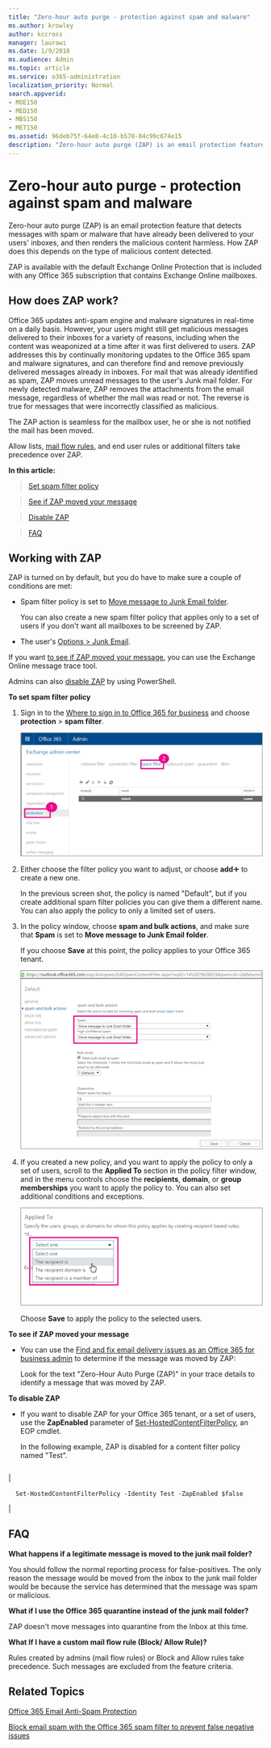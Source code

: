 ```yaml
---
title: "Zero-hour auto purge - protection against spam and malware"
ms.author: krowley
author: kccross
manager: laurawi
ms.date: 1/9/2018
ms.audience: Admin
ms.topic: article
ms.service: o365-administration
localization_priority: Normal
search.appverid:
- MOE150
- MED150
- MBS150
- MET150
ms.assetid: 96deb75f-64e8-4c10-b570-84c99c674e15
description: "Zero-hour auto purge (ZAP) is an email protection feature that detects messages with spam or malware that have already been delivered to your users' inboxes, and then renders the malicious content harmless. How ZAP does this depends on the type of malicious content detected."
---
```


# Zero-hour auto purge - protection against spam and malware

Zero-hour auto purge (ZAP) is an email protection feature that detects messages with spam or malware that have already been delivered to your users' inboxes, and then renders the malicious content harmless. How ZAP does this depends on the type of malicious content detected.
  
ZAP is available with the default Exchange Online Protection that is included with any Office 365 subscription that contains Exchange Online mailboxes.
  
## How does ZAP work?

Office 365 updates anti-spam engine and malware signatures in real-time on a daily basis. However, your users might still get malicious messages delivered to their inboxes for a variety of reasons, including when the content was weaponized at a time after it was first delivered to users. ZAP addresses this by continually monitoring updates to the Office 365 spam and malware signatures, and can therefore find and remove previously delivered messages already in inboxes. For mail that was already identified as spam, ZAP moves unread messages to the user's Junk mail folder. For newly detected malware, ZAP removes the attachments from the email message, regardless of whether the mail was read or not. The reverse is true for messages that were incorrectly classified as malicious.
  
The ZAP action is seamless for the mailbox user, he or she is not notified the mail has been moved.
  
Allow lists, [mail flow rules](https://go.microsoft.com/fwlink/p/?LinkId=722755), and end user rules or additional filters take precedence over ZAP.
  
 **In this article:**
  
> [Set spam filter policy](zero-hour-auto-purge.md#BK_SetSpam)
    
> [See if ZAP moved your message](zero-hour-auto-purge.md#BK_DidZAPMove)
    
> [Disable ZAP](zero-hour-auto-purge.md#BK_Posh)
    
> [FAQ](zero-hour-auto-purge.md#BK_FAQ)
    
## Working with ZAP

ZAP is turned on by default, but you do have to make sure a couple of conditions are met:
  
- Spam filter policy is set to [Move message to Junk Email folder](zero-hour-auto-purge.md#BK_SetSpam).
    
    You can also create a new spam filter policy that applies only to a set of users if you don't want all mailboxes to be screened by ZAP.
    
- The user's [Options \> Junk Email](https://support.office.com/article/068FA430-F8D7-4518-A8DA-8BC74958F05F).
    
If you want [to see if ZAP moved your message](zero-hour-auto-purge.md#BK_DidZAPMove), you can use the Exchange Online message trace tool.
  
Admins can also [disable ZAP](zero-hour-auto-purge.md#BK_Posh) by using PowerShell. 
  
 **To set spam filter policy**
  
1. Sign in to the [Where to sign in to Office 365 for business](https://support.office.com/article/e9eb7d51-5430-4929-91ab-6157c5a050b4) and choose **protection** \> **spam filter**. 
    
    ![In the EAC choose protection and then spam filter](media/0463c879-63fa-4a6c-9b03-e980d5ef3954.PNG)
  
2. Either choose the filter policy you want to adjust, or choose **add**![Add icon](media/8ee52980-254b-440b-99a2-18d068de62d3.gif) to create a new one. 
    
    In the previous screen shot, the policy is named "Default", but if you create additional spam filter policies you can give them a different name. You can also apply the policy to only a limited set of users.
    
3. In the policy window, choose **spam and bulk actions**, and make sure that **Spam** is set to **Move message to Junk Email folder**. 
    
    If you choose **Save** at this point, the policy applies to your Office 365 tenant. 
    
    ![Set spam and bulk actions to Move message to Junk Email folder](media/4332cfb3-89e1-48ba-8da8-9286f2fa1089.PNG)
  
4. If you created a new policy, and you want to apply the policy to only a set of users, scroll to the **Applied To** section in the policy filter window, and in the menu controls choose the **recipients**, **domain**, or **group memberships** you want to apply the policy to. You can also set additional conditions and exceptions. 
    
    ![In the Applied To section choose the recipients](media/19ca10db-c0f4-432c-b3de-ad4101a23de6.PNG)
  
    Choose **Save** to apply the policy to the selected users. 
    
 **To see if ZAP moved your message**
  
- You can use the [Find and fix email delivery issues as an Office 365 for business admin](https://support.office.com/article/e7758b99-1896-41db-bf39-51e2dba21de6) to determine if the message was moved by ZAP: 
    
    Look for the text "Zero-Hour Auto Purge (ZAP)" in your trace details to identify a message that was moved by ZAP.
    
 **To disable ZAP**
  
- If you want to disable ZAP for your Office 365 tenant, or a set of users, use the **ZapEnabled** parameter of [Set-HostedContentFilterPolicy](https://go.microsoft.com/fwlink/p/?LinkId=722758), an EOP cmdlet.
    
    In the following example, ZAP is disabled for a content filter policy named "Test".
    
||
|:-----|
|
```
  Set-HostedContentFilterPolicy -Identity Test -ZapEnabled $false
```

|
   
## FAQ
<a name="BK_FAQ"> </a>

 **What happens if a legitimate message is moved to the junk mail folder?**
  
You should follow the normal reporting process for false-positives. The only reason the message would be moved from the inbox to the junk mail folder would be because the service has determined that the message was spam or malicious.
  
 **What if I use the Office 365 quarantine instead of the junk mail folder?**
  
ZAP doesn't move messages into quarantine from the Inbox at this time.
  
 **What If I have a custom mail flow rule (Block/ Allow Rule)?**
  
Rules created by admins (mail flow rules) or Block and Allow rules take precedence. Such messages are excluded from the feature criteria.
  
## Related Topics
<a name="BK_FAQ"> </a>

[Office 365 Email Anti-Spam Protection](anti-spam-protection.md)
  
[Block email spam with the Office 365 spam filter to prevent false negative issues](block-email-spam-to-prevent-false-negatives.md)
  

